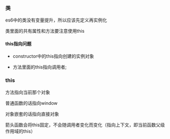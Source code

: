### 类

es6中的类没有变量提升，所以应该先定义再实例化

类里面的共有属性和方法要注意使用this

#### this指向问题

- constructor中的this指向创建的实例对象

- 方法里面的this指向调用者;

### this

方法指向当前那个对象

普通函数的话指向window

对象嵌套的话指向直接对象

箭头函数会将this固定，不会随调用者变化而变化（指向上下文，即当前函数父级作用域的this）